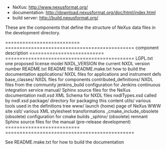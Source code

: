 * NeXus: http://www.nexusformat.org/
* documentation: http://download.nexusformat.org/doc/html/index.html
* build server: http://build.nexusformat.org/

These are the components that define the structure of NeXus data files 
in the development directory.

==========================  =============================================
component                   description
==========================  =============================================
LGPL.txt                    one proposed license model
NXDL_VERSION                the current NXDL version number
README.txt                  README file
README.make.txt             how to build the documentation
applications/               NXDL files for applications and instrument defs
base_classes/               NXDL files for components
contributed_definitions/    NXDL files from the community
jenkins_build               configuration for Jenkins continuous integration service
manual/                     Sphinx source files for the NeXus documentation
nxdl.xsd                    XML Schema for NXDL files
nxdlTypes.xsd               called by nxdl.xsd
package/                    directory for packaging this content
utils/                      various tools used in the definitions tree
www/                        launch (home) page of NeXus WWW site
xslt/                       various XML stylesheet transformations
_cmake_include_obsolete     (obsolete) configuration for cmake builds
_sphinx/                    (obsolete) remnant Sphinx source files for
                            the manual (pre-release development)
==========================  =============================================

See README.make.txt for how to build the documentation

